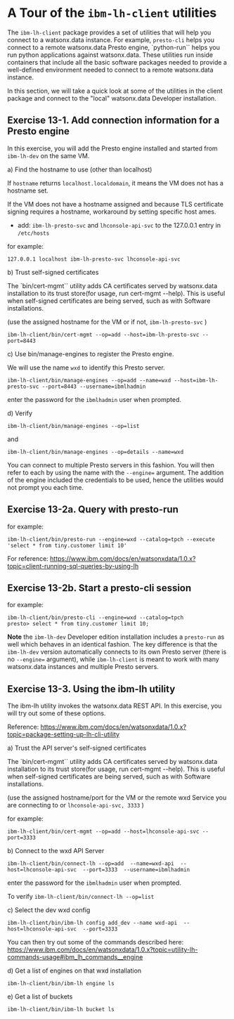 # A Tour of the `ibm-lh-client` utilities

The `ibm-lh-client` package provides a set of utilities that will help you connect to a watsonx.data instance. For example, `presto-cli` helps you connect to a remote watsonx.data Presto engine, `python-run`` helps you run python applications against watsonx.data. These utilities run inside containers that include all the basic software packages needed to provide a well-defined environment needed to connect to a remote watsonx.data instance. 

In this section, we will take a quick look at some of the utilities in the client package and connect to the "local" watsonx.data Developer installation.

## Exercise 13-1.  Add connection information for a Presto engine 

In this exercise, you will add the Presto engine installed and started from  `ibm-lh-dev` on the same VM.

a) Find the hostname to use (other than localhost)

If `hostname` returns `localhost.localdomain`, it means the VM does not has a hostname set.

If the VM does not have a hostname assigned and because TLS certificate signing requires a hostname, workaround by setting specific host ames.

- add: 
`ibm-lh-presto-svc` and `lhconsole-api-svc` to the 127.0.0.1 entry in `/etc/hosts`

for example:

```
127.0.0.1 localhost ibm-lh-presto-svc lhconsole-api-svc
```

b) Trust self-signed certificates 

  The `bin/cert-mgmt`` utility adds CA certificates served by watsonx.data installation to its trust store(for usage, run cert-mgmt --help). This is useful when self-signed certificates are being served, such as with Software installations.

  (use the assigned hostname for the VM or if not, `ibm-lh-presto-svc` )

  ```
  ibm-lh-client/bin/cert-mgmt --op=add --host=ibm-lh-presto-svc --port=8443
  ```

c) Use bin/manage-engines to register the Presto engine.

   We will use the name `wxd` to identify this Presto server.

   ```
   ibm-lh-client/bin/manage-engines --op=add --name=wxd --host=ibm-lh-presto-svc --port=8443 --username=ibmlhadmin
   ```

  enter the password for the `ibmlhadmin` user when prompted.

d) Verify

   ```
   ibm-lh-client/bin/manage-engines --op=list
   ```

  and

  ```
  ibm-lh-client/bin/manage-engines --op=details --name=wxd
  ```

You can connect to multiple Presto servers in this fashion.  You will then refer to each by using the name with the `--engine=` argument. The addition of the engine included the credentials to be used, hence the utilities would not prompt you each time.

## Exercise 13-2a.  Query with presto-run

for example:

```
ibm-lh-client/bin/presto-run --engine=wxd --catalog=tpch --execute 'select * from tiny.customer limit 10'
```

For reference:  https://www.ibm.com/docs/en/watsonxdata/1.0.x?topic=client-running-sql-queries-by-using-lh

## Exercise 13-2b. Start a presto-cli session

for example:

```
ibm-lh-client/bin/presto-cli --engine=wxd --catalog=tpch
presto> select * from tiny.customer limit 10;
```

**Note** the `ibm-lh-dev` Developer edition installation includes a `presto-run` as well which behaves in an identical fashion. The key difference is that the `ibm-lh-dev` version automatically connects to its own Presto server (there is no `--engine=` argument), while `ibm-lh-client` is meant to work with many watsonx.data instances and multiple Presto servers.


## Exercise 13-3. Using the ibm-lh utility

The ibm-lh utility invokes the watsonx.data REST API. In this exercise, you will try out some of these options.

Reference: https://www.ibm.com/docs/en/watsonxdata/1.0.x?topic=package-setting-up-lh-cli-utility


a) Trust the API server's self-signed certificates 

  The `bin/cert-mgmt`` utility adds CA certificates served by watsonx.data installation to its trust store(for usage, run cert-mgmt --help). This is useful when self-signed certificates are being served, such as with Software installations.

  (use the assigned hostname/port for the VM or the remote wxd Service you are connecting to or  `lhconsole-api-svc, 3333` )

 for example:

  ```
  ibm-lh-client/bin/cert-mgmt --op=add --host=lhconsole-api-svc --port=3333
  ```

b) Connect to the wxd API Server 

```
ibm-lh-client/bin/connect-lh --op=add  --name=wxd-api  --host=lhconsole-api-svc  --port=3333  --username=ibmlhadmin
```

enter the password for the `ibmlhadmin` user when prompted.

To verify `ibm-lh-client/bin/connect-lh --op=list`


c)  Select the dev wxd config

`ibm-lh-client/bin/ibm-lh config add_dev --name wxd-api  --host=lhconsole-api-svc  --port=3333`


You can then try out some of the commands described here: https://www.ibm.com/docs/en/watsonxdata/1.0.x?topic=utility-lh-commands-usage#ibm_lh_commands__engine

d) Get a list of engines on that wxd installation

`ibm-lh-client/bin/ibm-lh engine ls`

e) Get a list of buckets 

`ibm-lh-client/bin/ibm-lh bucket ls`

